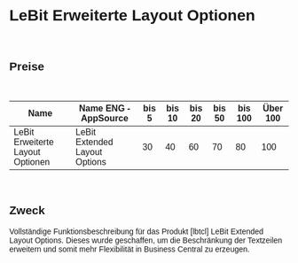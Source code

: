 <style>
body {
    font-family: "Century Gothic", "CenturyGothic", "AppleGothic", sans-serif;
}

@media print {
    body {
        -webkit-hyphens: auto;
        -moz-hyphens: auto;
        -ms-hyphens: auto;
    }
}
</style>

# LeBit Erweiterte Layout Optionen

<br>

## Preise

<br>

| Name                                | Name ENG -AppSource                   | bis 5 | bis 10 | bis 20 | bis 50 | bis 100 | Über 100 |
|-------------------------------------|---------------------------------------|-------|--------|--------|--------|---------|----------|
| LeBit Erweiterte Layout Optionen     | LeBit Extended Layout Options         | 30    | 40     | 60     | 70     | 80      | 100      |

<br>

## Zweck

Vollständige Funktionsbeschreibung für das Produkt \[lbtcl\] LeBit
Extended Layout Options. Dieses wurde geschaffen, um die Beschränkung
der Textzeilen erweitern und somit mehr Flexibilität in Business Central
zu erzeugen.